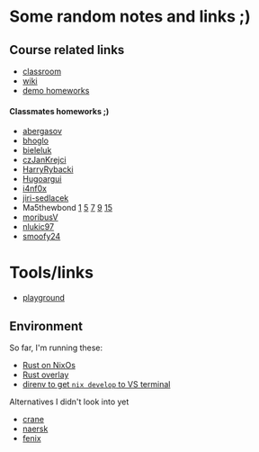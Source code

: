 # Some random notes and links ;)
## Course related links
- [classroom](https://classroom.google.com/c/NjU2NTMyOTI1NDY3)
- [wiki](https://robot-dreams-rust.mag.wiki/)
- [demo homeworks](https://github.com/Global-Classes-CZE/rust_developer)

#### Classmates homeworks ;)
- [abergasov](https://github.com/abergasov/rd_rust)
- [bhoglo](https://github.com/bhoglo/projects/)
- [bieleluk](https://github.com/bieleluk/rust-developer)
- [czJanKrejci](https://github.com/czJanKrejci/RustDeveloper)
- [HarryRybacki](https://github.com/HarryRybacki/rust_developer)
- [Hugoargui](https://github.com/Hugoargui/rust/)
- [i4nf0x](https://github.com/i4nf0x/rust_course/)
- [jiri-sedlacek](https://github.com/jiri-sedlacek/rust_course)
- Ma5thewbond [1](https://github.com/ma5thewbond/rust_01_helloworld) [5](https://github.com/ma5thewbond/rust_05_csv_parser/tree/main) [7](https://github.com/ma5thewbond/rust_07_threads)
[9](https://github.com/ma5thewbond/rust_09_networking) [15](https://github.com/ma5thewbond/rust_15_async_chat)
- [moribusV](https://github.com/moribusV/rustCourse/)
- [nlukic97](https://github.com/nlukic97/rust1)
- [smoofy24](https://github.com/smoofy24/Rust_project)

# Tools/links
- [playground](https://play.rust-lang.org/?version=stable&mode=debug&edition=2021)

## Environment
So far, I'm running these:
- [Rust on NixOs](https://nixos.wiki/wiki/Rust)
- [Rust overlay](https://github.com/oxalica/rust-overlay)
- [direnv to get `nix develop` to VS terminal](https://marketplace.visualstudio.com/items?itemName=mkhl.direnv)

Alternatives I didn't look into yet
- [crane](https://github.com/ipetkov/crane)
- [naersk](https://github.com/nix-community/naersk)
- [fenix](https://github.com/nix-community/fenix)
